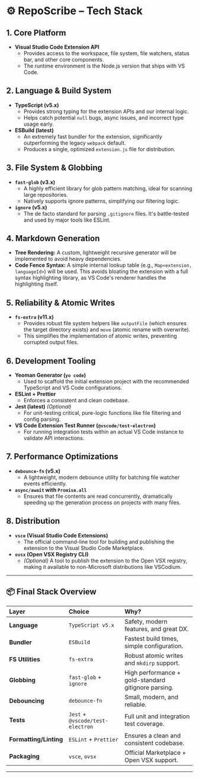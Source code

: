 # ⚙️ RepoScribe – Tech Stack

## 1. Core Platform

- **Visual Studio Code Extension API**
  - Provides access to the workspace, file system, file watchers, status bar, and other core components.
  - The runtime environment is the Node.js version that ships with VS Code.

## 2. Language & Build System

- **TypeScript (v5.x)**
  - Provides strong typing for the extension APIs and our internal logic.
  - Helps catch potential `null` bugs, async issues, and incorrect type usage early.
- **ESBuild (latest)**
  - An extremely fast bundler for the extension, significantly outperforming the legacy `webpack` default.
  - Produces a single, optimized `extension.js` file for distribution.

## 3. File System & Globbing

- **`fast-glob` (v3.x)**
  - A highly efficient library for glob pattern matching, ideal for scanning large repositories.
  - Natively supports ignore patterns, simplifying our filtering logic.
- **`ignore` (v5.x)**
  - The de facto standard for parsing `.gitignore` files. It's battle-tested and used by major tools like ESLint.

## 4. Markdown Generation

- **Tree Rendering:** A custom, lightweight recursive generator will be implemented to avoid heavy dependencies.
- **Code Fence Syntax:** A simple internal lookup table (e.g., `Map<extension, languageId>`) will be used. This avoids bloating the extension with a full syntax highlighting library, as VS Code's renderer handles the highlighting itself.

## 5. Reliability & Atomic Writes

- **`fs-extra` (v11.x)**
  - Provides robust file system helpers like `outputFile` (which ensures the target directory exists) and `move` (atomic rename with overwrite).
  - This simplifies the implementation of atomic writes, preventing corrupted output files.

## 6. Development Tooling

- **Yeoman Generator (`yo code`)**
  - Used to scaffold the initial extension project with the recommended TypeScript and VS Code configurations.
- **ESLint + Prettier**
  - Enforces a consistent and clean codebase.
- **Jest (latest)** _(Optional)_
  - For unit-testing critical, pure-logic functions like file filtering and config parsing.
- **VS Code Extension Test Runner (`@vscode/test-electron`)**
  - For running integration tests within an actual VS Code instance to validate API interactions.

## 7. Performance Optimizations

- **`debounce-fn` (v5.x)**
  - A lightweight, modern debounce utility for batching file watcher events efficiently.
- **`async/await` with `Promise.all`**
  - Ensures that file contents are read concurrently, dramatically speeding up the generation process on projects with many files.

## 8. Distribution

- **`vsce` (Visual Studio Code Extensions)**
  - The official command-line tool for building and publishing the extension to the Visual Studio Code Marketplace.
- **`ovsx` (Open VSX Registry CLI)**
  - _(Optional)_ A tool to publish the extension to the Open VSX registry, making it available to non-Microsoft distributions like VSCodium.

---

## 📦 Final Stack Overview

| Layer                  | Choice                           | Why?                                                |
| :--------------------- | :------------------------------- | :-------------------------------------------------- |
| **Language**           | `TypeScript v5.x`                | Safety, modern features, and great DX.              |
| **Bundler**            | `ESBuild`                        | Fastest build times, simple configuration.          |
| **FS Utilities**       | `fs-extra`                       | Robust atomic writes and `mkdirp` support.          |
| **Globbing**           | `fast-glob` + `ignore`           | High performance + gold-standard gitignore parsing. |
| **Debouncing**         | `debounce-fn`                    | Small, modern, and reliable.                        |
| **Tests**              | `Jest` + `@vscode/test-electron` | Full unit and integration test coverage.            |
| **Formatting/Linting** | `ESLint` + `Prettier`            | Ensures a clean and consistent codebase.            |
| **Packaging**          | `vsce`, `ovsx`                   | Official Marketplace + Open VSX support.            |

---
